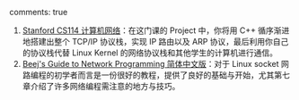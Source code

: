 comments: true

1. [Stanford CS114 计算机网络](http://nas.ironmanzzm.top:5000/?launchApp=SYNO.SDS.VideoStation.AppInstance#!lib%E8%AE%A1%E7%AE%97%E6%9C%BA%E8%AF%BE%E7%A8%8B/N4IgNglgRgTghjAniAXCALgNwM4AsD2A7gLQBMIANCAMZzoCmA5vkqiDPdfQHbpiIB9OABNh9YZQw4ChVKAgSUAZgAMAFiqRYCQQtSkAvlWz042fN30rSKg0A)：在这门课的 Project 中，你将用 C++ 循序渐进地搭建出整个 TCP/IP 协议栈，实现 IP 路由以及 ARP 协议，最后利用你自己的协议栈代替 Linux Kernel 的网络协议栈和其他学生的计算机进行通信。
2. [Beej's Guide to Network Programming 简体中文版](https://beej-zhcn.netdpi.net/)：对于 Linux socket 网路编程的初学者而言是一份很好的教程，提供了良好的基础与开始，尤其第七章介绍了许多网络编程需注意的地方与技巧。